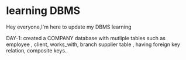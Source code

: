 # learning DBMS
 
Hey everyone,I'm here to update my DBMS learning

DAY-1: created a COMPANY database with mutliple tables such as employee , client, works_with, branch supplier table , having foreign key relation, composite keys.. 
